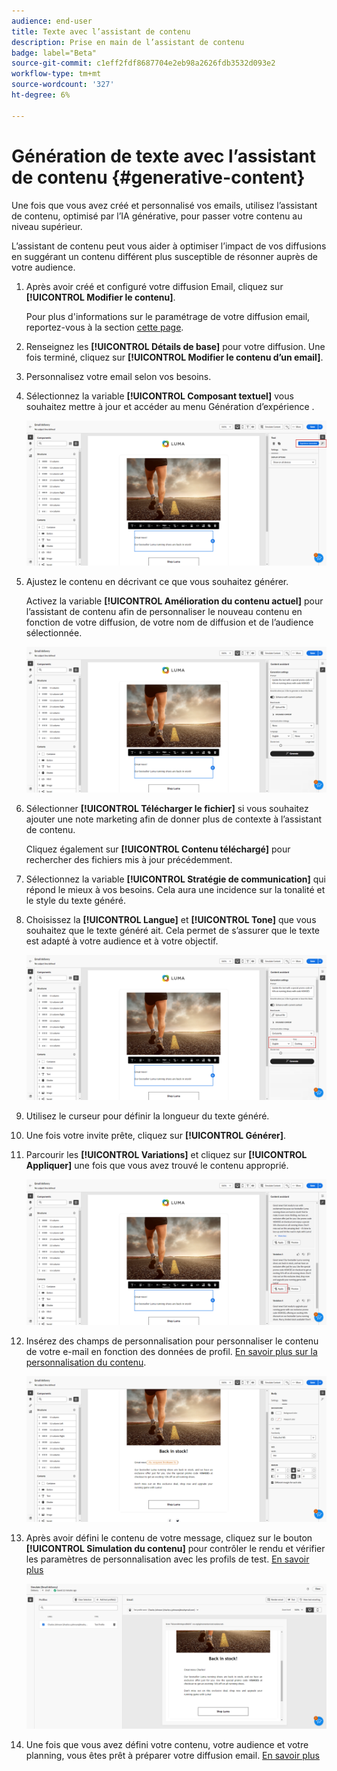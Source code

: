 ```yaml
---
audience: end-user
title: Texte avec l’assistant de contenu
description: Prise en main de l’assistant de contenu
badge: label="Beta"
source-git-commit: c1eff2fdf8687704e2eb98a2626fdb3532d093e2
workflow-type: tm+mt
source-wordcount: '327'
ht-degree: 6%

---
```



# Génération de texte avec l’assistant de contenu {#generative-content}

Une fois que vous avez créé et personnalisé vos emails, utilisez l’assistant de contenu, optimisé par l’IA générative, pour passer votre contenu au niveau supérieur.

L’assistant de contenu peut vous aider à optimiser l’impact de vos diffusions en suggérant un contenu différent plus susceptible de résonner auprès de votre audience.

1. Après avoir créé et configuré votre diffusion Email, cliquez sur **[!UICONTROL Modifier le contenu]**.

   Pour plus d&#39;informations sur le paramétrage de votre diffusion email, reportez-vous à la section [cette page](../content/create-email-content.md).

1. Renseignez les **[!UICONTROL Détails de base]** pour votre diffusion. Une fois terminé, cliquez sur **[!UICONTROL Modifier le contenu d’un email]**.

1. Personnalisez votre email selon vos besoins.

1. Sélectionnez la variable **[!UICONTROL Composant textuel]** vous souhaitez mettre à jour et accéder au menu Génération d’expérience .

   ![](assets/text-genai-1.png)

1. Ajustez le contenu en décrivant ce que vous souhaitez générer.

   Activez la variable **[!UICONTROL Amélioration du contenu actuel]** pour l’assistant de contenu afin de personnaliser le nouveau contenu en fonction de votre diffusion, de votre nom de diffusion et de l’audience sélectionnée.

   ![](assets/text-genai-3.png)

1. Sélectionner **[!UICONTROL Télécharger le fichier]** si vous souhaitez ajouter une note marketing afin de donner plus de contexte à l’assistant de contenu.

   Cliquez également sur **[!UICONTROL Contenu téléchargé]** pour rechercher des fichiers mis à jour précédemment.

1. Sélectionnez la variable **[!UICONTROL Stratégie de communication]** qui répond le mieux à vos besoins. Cela aura une incidence sur la tonalité et le style du texte généré.

1. Choisissez la **[!UICONTROL Langue]** et **[!UICONTROL Tone]** que vous souhaitez que le texte généré ait. Cela permet de s’assurer que le texte est adapté à votre audience et à votre objectif.

   ![](assets/text-genai-4.png)

1. Utilisez le curseur pour définir la longueur du texte généré.

1. Une fois votre invite prête, cliquez sur **[!UICONTROL Générer]**.

1. Parcourir les **[!UICONTROL Variations]** et cliquez sur **[!UICONTROL Appliquer]** une fois que vous avez trouvé le contenu approprié.

   ![](assets/text-genai-5.png)

1. Insérez des champs de personnalisation pour personnaliser le contenu de votre e-mail en fonction des données de profil. [En savoir plus sur la personnalisation du contenu](../personalization/personalize.md).

   ![](assets/text-genai-6.png)

1. Après avoir défini le contenu de votre message, cliquez sur le bouton **[!UICONTROL Simulation du contenu]** pour contrôler le rendu et vérifier les paramètres de personnalisation avec les profils de test. [En savoir plus](../preview-test/preview-content.md)

   ![](assets/text-genai-7.png)

1. Une fois que vous avez défini votre contenu, votre audience et votre planning, vous êtes prêt à préparer votre diffusion email. [En savoir plus](../monitor/prepare-send.md)

